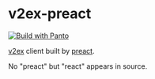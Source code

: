 # v2ex-preact
[![Build with Panto][build-image]][build-url]

[v2ex](https://www.v2ex.com) client built by [preact](https://preactjs.com/).

No "preact" but "react" appears in source.

[build-image]:https://img.shields.io/badge/build%20with-panto-yellowgreen.svg
[build-url]:http://pantojs.xyz/